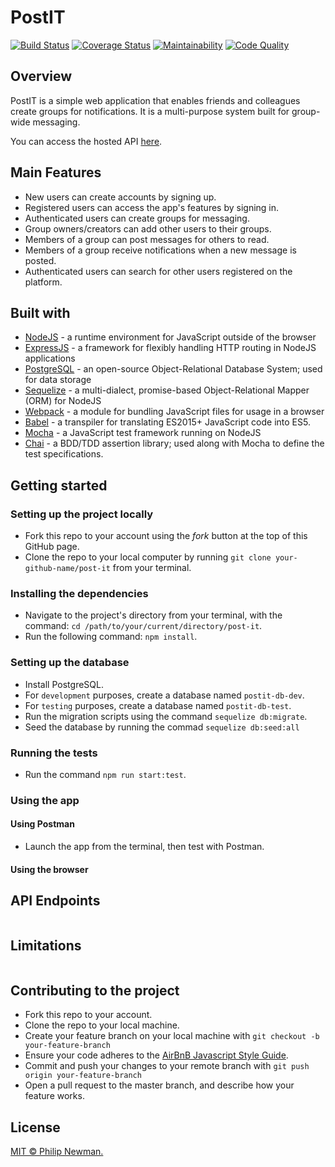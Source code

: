 # PostIT

[![Build Status](https://travis-ci.org/Philipeano/post-it.svg)](https://travis-ci.org/Philipeano/post-it)
[![Coverage Status](https://coveralls.io/repos/github/Philipeano/post-it/badge.svg?branch=develop)](https://coveralls.io/github/Philipeano/post-it?branch=develop)
[![Maintainability](https://api.codeclimate.com/v1/badges/cce4bd525b5ba150b8b0/maintainability)](https://codeclimate.com/github/Philipeano/post-it/maintainability)
[![Code Quality](https://img.shields.io/badge/Protected%20by-Hound-blue.svg)](https://houndci.com)

## Overview
PostIT is a simple web application that enables friends and colleagues create groups for notifications. It is a multi-purpose system built for group-wide messaging.  

You can access the hosted API [here](https://postit-phil.herokuapp.com/api). 

## Main Features
- New users can create accounts by signing up.
- Registered users can access the app's features by signing in.
- Authenticated users can create groups for messaging.
- Group owners/creators can add other users to their groups.
- Members of a group can post messages for others to read.
- Members of a group receive notifications when a new message is posted.
- Authenticated users can search for other users registered on the platform.

## Built with

- [NodeJS](https:nodejs.org) - a runtime environment for JavaScript outside of the browser
- [ExpressJS](https://expressjs.com) - a framework for flexibly handling HTTP routing in NodeJS applications
- [PostgreSQL](www.postgresql.org) - an open-source Object-Relational Database System; used for data storage
- [Sequelize](https://github.com/sequelize/sequelize) - a multi-dialect, promise-based Object-Relational Mapper (ORM) for NodeJS
- [Webpack](https://webpack.js.org) - a module for bundling JavaScript files for usage in a browser
- [Babel](https://babeljs.io) - a transpiler for translating ES2015+ JavaScript code into ES5.
- [Mocha](https://mochajs.org) - a JavaScript test framework running on NodeJS
- [Chai](http://chaijs.com) - a BDD/TDD assertion library; used along with Mocha to define the test specifications.

## Getting started
### Setting up the project locally
- Fork this repo to your account using the _fork_ button at the top of this GitHub page.
- Clone the repo to your local computer by running ```git clone your-github-name/post-it``` from your terminal.

### Installing the dependencies
- Navigate to the project's directory from your terminal, with the command: ```cd /path/to/your/current/directory/post-it```.
- Run the following command: ```npm install```.

### Setting up the database
- Install PostgreSQL.
- For `development` purposes, create a database named `postit-db-dev`.
- For `testing` purposes, create a database named `postit-db-test`.
- Run the migration scripts using the command ```sequelize db:migrate```.
- Seed the database by running the commad ```sequelize db:seed:all ```

### Running the tests
- Run the command ```npm run start:test```.

### Using the app
#### Using Postman
- Launch the app from the terminal, then test with Postman.
#### Using the browser


## API Endpoints

```
```

## Limitations

```
```

## Contributing to the project
- Fork this repo to your account.
- Clone the repo to your local machine.
- Create your feature branch on your local machine with ```git checkout -b your-feature-branch```
- Ensure your code adheres to the [AirBnB Javascript Style Guide](https://github.com/airbnb/javascript).
- Commit and push your changes to your remote branch with ```git push origin your-feature-branch```
- Open a pull request to the master branch, and describe how your feature works.

## License
[MIT © Philip Newman.](../LICENSE)
